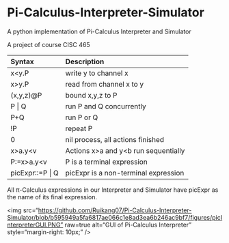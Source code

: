 # Pi-Calculus-Interpreter-Simulator
A python implementation of Pi-Calculus Interpreter and Simulator  

A project of course CISC 465

| Syntax  | Description  |  
| :-------------- |:---------------| 
| x<y.P      | write y to channel x | 
| x>y.P      | read from channel x to y       |   
| (x,y,z)@P | bound x,y,z to P        |   
| P &#124; Q      | run P and Q concurrently | 
| P+Q      | run P or Q       |   
| !P | repeat P        |    
| 0      | nil process, all actions finished | 
| x>a.y<v      | Actions x>a and y<b run sequentially       |   
| P:=x>a.y<v | P is a terminal expression        |   
| picExpr::=P &#124; Q| picExpr is a non-terminal expression | 
 
All π-Calculus expressions in our Interpreter and Simulator have picExpr as the name of its final expression.  
  


<img
src=“https://github.com/Ruikang07/Pi-Calculus-Interpreter-Simulator/blob/b595949a5fa6817ae066c1e8ad3ea6b246ac9bf7/figures/picInterpreterGUI.PNG”
raw=true
alt=“GUI of Pi-Calculus Interpreter”
style=“margin-right: 10px;”
/>
